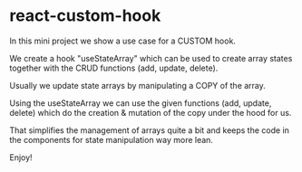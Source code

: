 # react-custom-hook

In this mini project we show a use case for a CUSTOM hook.

We create a hook "useStateArray" which can be used to create array states together with the CRUD functions (add, update, delete).

Usually we update state arrays by manipulating a COPY of the array. 

Using the useStateArray we can use the given functions (add, update, delete) which do the creation & mutation of the copy under the hood for us.

That simplifies the management of arrays quite a bit and keeps the code in the components for state manipulation way more lean.

Enjoy!
